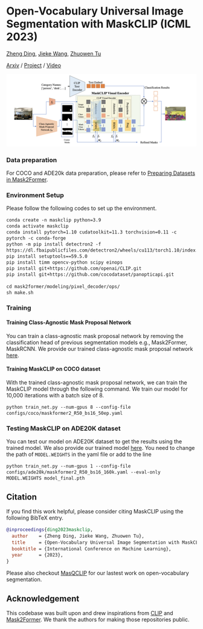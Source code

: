 # Open-Vocabulary Universal Image Segmentation with MaskCLIP (ICML 2023)

[Zheng Ding](mailto:zhding@ucsd.edu), [Jieke Wang](), [Zhuowen Tu](http://www.cogsci.ucsd.edu/~ztu/)

[Arxiv](https://arxiv.org/abs/2208.08984) / [Project](https://maskclip.github.io) / [Video](https://youtu.be/nW0GYkLtka8)

![teaser](figs/model.png)

### Data preparation

For COCO and ADE20k data preparation, please refer to [Preparing Datasets in Mask2Former](https://github.com/facebookresearch/Mask2Former/tree/main/datasets).

### Environment Setup

Please follow the following codes to set up the environment.

```
conda create -n maskclip python=3.9
conda activate maskclip
conda install pytorch=1.10 cudatoolkit=11.3 torchvision=0.11 -c pytorch -c conda-forge
python -m pip install detectron2 -f https://dl.fbaipublicfiles.com/detectron2/wheels/cu113/torch1.10/index.html
pip install setuptools==59.5.0
pip install timm opencv-python scipy einops
pip install git+https://github.com/openai/CLIP.git
pip install git+https://github.com/cocodataset/panopticapi.git

cd mask2former/modeling/pixel_decoder/ops/
sh make.sh
```

### Training

#### Training Class-Agnostic Mask Proposal Network

You can train a class-agnostic mask proposal network by removing the classification head of previous segmentation models e.g., Mask2Former, MaskRCNN. We provide our trained class-agnostic mask proposal network [here](https://drive.google.com/file/d/1NdXOUzJVQUdl0V0HkQ0yFMUa2MJQojiv/view?usp=sharing).

#### Training MaskCLIP on COCO dataset

With the trained class-agnostic mask proposal network, we can train the MaskCLIP model through the following command. We train our model for 10,000 iterations with a batch size of 8.

```
python train_net.py --num-gpus 8 --config-file configs/coco/maskformer2_R50_bs16_50ep.yaml
```

### Testing MaskCLIP on ADE20K dataset

You can test our model on ADE20K dataset to get the results using the trained model. We also provide our trained model [here](https://drive.google.com/file/d/1fzf4y-l-BwhBkxambk_yS4yrCwHOKij7/view?usp=sharing). You need to change the path of `MODEL.WEIGHTS` in the yaml file or add to the line

```
python train_net.py --num-gpus 1 --config-file configs/ade20k/maskformer2_R50_bs16_160k.yaml --eval-only MODEL.WEIGHTS model_final.pth
``` 

## Citation

If you find this work helpful, please consider citing MaskCLIP using the following BibTeX entry.

```BibTeX
@inproceedings{ding2023maskclip,
  author    = {Zheng Ding, Jieke Wang, Zhuowen Tu},
  title     = {Open-Vocabulary Universal Image Segmentation with MaskCLIP},
  booktitle = {International Conference on Machine Learning},
  year      = {2023},
}
```

Please also checkout [MasQCLIP](https://github.com/mlpc-ucsd/MasQCLIP) for our lastest work on open-vocabulary segmentation.


## Acknowledgement

This codebase was built upon and drew inspirations from [CLIP](https://github.com/openai/CLIP) and [Mask2Former](https://github.com/facebookresearch/Mask2Formersss). We thank the authors for making those repositories public.

